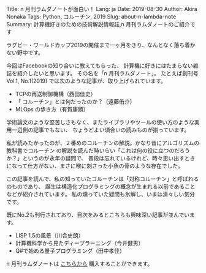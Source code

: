 Title: n 月刊ラムダノートが面白い！
Lang: ja
Date: 2019-08-30
Author: Akira Nonaka
Tags: Python, コルーチン, 2019
Slug: about-n-lambda-note
Summary: 計算機好きのための技術解説情報誌,n 月刊ラムダノートのご紹介です

ラグビー・ワールドカップ2019の開催まで一ヶ月をきり、なんとなく落ち着かない野中です。

今回はFacebookの知り合いに教えてもらった、
計算機に好きにはたまらない雑誌を紹介したいと思います。
その名を「n 月刊ラムダノート」。
たとえば創刊号 Vol.1, No.1(2019) では次のような記事が、取り上げられています。

- TCPの再送制御機構（西田佳史）
- 「 コルーチン」とは何だったのか？（遠藤侑介）
- MLOps の歩き方（有賀康顕）

学術論文のような堅苦しさもなく、またライブラリやツールの使い方のような実用一辺倒の記事でもない、
ちょうどよい頃合いの読みものが揃っています。

私が読みたかったのが、２番めのコルーチンの解説。かなり昔にアルゴリズムの教科書でコルーチン
の解説を読んだ時いらい「これは何の役に立つのだろうか？」というのが永年の疑問で、
普段は忘れているけれど、時々思い出すときになって仕方がない、まさに喉に刺さった小魚の骨のような存在でした。

この記事を読んで、私の知っていたコルーチンは「対称コルーチン」と呼ばれるのものであり、
誕生は構造化プログラミングの概念が生まれる以前であることなどが紹介されています。
私の燻っていた疑問も氷解し、いまは清々しい気分です。

既にNo.2も刊行されており、目次をみるとこちらも興味深い記事が並んでいます。

- LISP 1.5の風景（川合史朗）
- 計算機科学から見たディープラーニング（今井健男）
- Q#で始める量子プログラミング（田中孝佳）

n 月刊ラムダノートは
[こちらから](https://www.lambdanote.com/blogs/news/n)
購入することができます。
